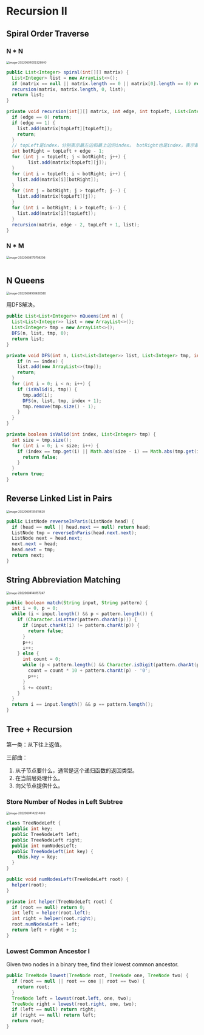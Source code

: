 # Recursion II

## Spiral Order Traverse

### N * N

<img src="Recursion II.assets/image-20220604005329840.png" alt="image-20220604005329840" style="zoom:50%;" />

```java
public List<Integer> spiral(int[][] matrix) {
  List<Integer> list = new ArrayList<>();
  if (matrix == null || matrix.length == 0 || matrix[0].length == 0) return list;
  recursion(matrix, matrix.length, 0, list);
  return list;
}

private void recursion(int[][] matrix, int edge, int topLeft, List<Integer> list) {
  if (edge == 0) return;
  if (edge == 1) {
    list.add(matrix[topLeft][topLeft]);
    return;
  }
  // topLeft是index，分别表示最左边和最上边的index。 botRight也是index，表示最右边和最下边的index
  int botRight = topLeft + edge - 1;
  for (int j = topLeft; j < botRight; j++) {
		list.add(matrix[topLeft][j]);
  }
  for (int i = topLeft; i < botRight; i++) {
    list.add(matrix[i][botRight]);
  }
  for (int j = botRight; j > topLeft; j--) {
    list.add(matrix[topLeft][j]);
  }
  for (int i = botRight; i > topLeft; i--) {
    list.add(matrix[i][topLeft]);
  }
  recursion(matrix, edge - 2, topLeft + 1, list);
}
```

### N * M

<img src="Recursion II.assets/image-20220604170708206.png" alt="image-20220604170708206" style="zoom:50%;" />

```java
```





## N Queens

<img src="Recursion II.assets/image-20220604100430380.png" alt="image-20220604100430380" style="zoom:50%;" />

用DFS解决。

```java
public List<List<Integer>> nQueens(int n) {
  List<List<Integer>> list = new ArrayList<>();
  List<Integer> tmp = new ArrayList<>();
  DFS(n, list, tmp, 0);
  return list;
}

private void DFS(int n, List<List<Integer>> list, List<Integer> tmp, int index) {
	if (n == index) {
    list.add(new ArrayList<>(tmp));
    return;
  }
  for (int i = 0; i < n; i++) {
    if (isValid(i, tmp)) {
      tmp.add(i);
      DFS(n, list, tmp, index + 1);
      tmp.remove(tmp.size() - 1);
    }
  }
}

private boolean isValid(int index, List<Integer> tmp) {
  int size = tmp.size();
  for (int i = 0; i < size; i++) {
    if (index == tmp.get(i) || Math.abs(size - i) == Math.abs(tmp.get(i) - index)) {
      return false;
    }
  }
  return true;
}
```

## Reverse Linked List in Pairs

<img src="Recursion II.assets/image-20220604135515620.png" alt="image-20220604135515620" style="zoom:50%;" />

```java
public ListNode reverseInParis(ListNode head) {
  if (head == null || head.next == null) return head;
  ListNode tmp = reverseInParis(head.next.next);
  ListNode next = head.next;
  next.next = head;
  head.next = tmp;
  return next;
}
```

## String Abbreviation Matching

<img src="Recursion II.assets/image-20220604140157247.png" alt="image-20220604140157247" style="zoom:50%;" />

```java
public boolean match(String input, String pattern) {
  int i = 0, p = 0;
  while (i < input.length() && p < pattern.length()) {
    if (Character.isLetter(pattern.charAt(p))) {
      if (input.charAt(i) != pattern.charAt(p)) {
        return false;
      }
      p++;
      i++;
    } else {
      int count = 0;
      while (p < pattern.length() && Character.isDigit(pattern.charAt(p))) {
        count = count * 10 + pattern.charAt(p) - '0';
        p++;
      }
      i += count;
    }
  }
  return i == input.length() && p == pattern.length();
}
```

## Tree + Recursion

第一类：从下往上返值。

三部曲：

1. 从子节点要什么，通常是这个递归函数的返回类型。
2. 在当前层处理什么。
3. 向父节点提供什么。

### Store Number of Nodes in Left Subtree

<img src="Recursion II.assets/image-20220604142214843.png" alt="image-20220604142214843" style="zoom:50%;" />

```java
class TreeNodeLeft {
  public int key;
  public TreeNodeLeft left;
  public TreeNodeLeft right;
  public int numNodesLeft;
  public TreeNodeLeft(int key) {
    this.key = key;
  }
}

public void numNodesLeft(TreeNodeLeft root) {
  helper(root);
}

private int helper(TreeNodeLeft root) {
  if (root == null) return 0;
  int left = helper(root.left);
  int right = helper(root.right);
  root.numNodesLeft = left;
  return left + right + 1;
}
```

### Lowest Common Ancestor I

Given two nodes in a binary tree, find their lowest common ancestor.

```java
public TreeNode lowest(TreeNode root, TreeNode one, TreeNode two) {
  if (root == null || root == one || root == two) {
    return root;
  }
  TreeNode left = lowest(root.left, one, two);
  TreeNode right = lowest(root.right, one, two);
  if (left == null) return right;
  if (right == null) return left;
  return root;
}
```


